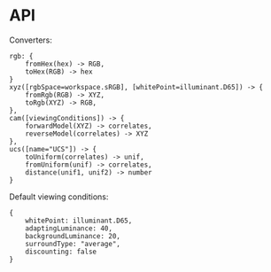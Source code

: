 # API

Converters:

	rgb: {
		fromHex(hex) -> RGB,
		toHex(RGB) -> hex
	}
	xyz([rgbSpace=workspace.sRGB], [whitePoint=illuminant.D65]) -> {
		fromRgb(RGB) -> XYZ,
		toRgb(XYZ) -> RGB,
	},
	cam([viewingConditions]) -> {
		forwardModel(XYZ) -> correlates,
		reverseModel(correlates) -> XYZ
	},
	ucs([name="UCS"]) -> {
		toUniform(correlates) -> unif,
		fromUniform(unif) -> correlates,
		distance(unif1, unif2) -> number
	}

Default viewing conditions:

	{
		whitePoint: illuminant.D65,
		adaptingLuminance: 40,
		backgroundLuminance: 20,
		surroundType: "average",
		discounting: false
	}
